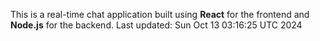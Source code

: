 This is a real-time chat application built using **React** for the frontend and **Node.js** for the backend.
Last updated: Sun Oct 13 03:16:25 UTC 2024
